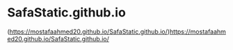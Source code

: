 # SafaStatic.github.io
(https://mostafaahmed20.github.io/SafaStatic.github.io/)https://mostafaahmed20.github.io/SafaStatic.github.io/
